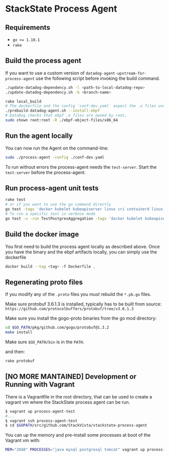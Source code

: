 # StackState Process Agent

## Requirements

* `go >= 1.10.1`
* `rake`

## Build the process agent

If you want to use a custom version of `datadog-agent-upstream-for-process-agent` use the following script before invoking the build command.

```bash
./update-datadog-dependency.sh -l <path-to-local-datadog-repo>
./update-datadog-dependency.sh -b <branch-name>
```

```bash
rake local_build
# The dockerfile and the config `conf-dev.yaml` expect the .o files under a specific folder. This command just moves these files.
./prebuild-datadog-agent.sh --install-ebpf
# DataDog checks that ebpf .o files are owned by root,
sudo chown root:root -R ./ebpf-object-files/x86_64
```

## Run the agent locally

You can now run the Agent on the command-line:

```bash
sudo ./process-agent -config ./conf-dev.yaml
```

To run without errors the process-agent needs the `test-server`. Start the `test-server` before the process-agent.

## Run process-agent unit tests

```bash
rake test
# or if you want to use the go command directly
go test -tags 'docker kubelet kubeapiserver linux cri containerd linux_bpf' $(go list ./...)
# To run a specific test in verbose mode
go test -v -run TestPostgresAggregation -tags 'docker kubelet kubeapiserver linux cri containerd linux_bpf' $(go list ./...)
```

## Build the docker image

You first need to build the process agent locally as described above.
Once you have the binary and the ebpf artifacts locally, you can simply use the dockerfile

```bash
docker build --tag <tag> -f Dockerfile .
```

## Regenerating proto files

If you modify any of the `.proto` files you _must_ rebuild the `*.pb.go` files.

Make sure protobuf 3.6.1.3 is installed, typically has to be built from source: `https://github.com/protocolbuffers/protobuf/tree/v3.6.1.3`

Make sure you install the gogo-proto binaries from the go mod directory:

```bash
cd $GO_PATH/pkg/github.com/gogo/protobuf@1.3.2
make install
```

Make sure `$GO_PATH/bin` is in the `PATH`.

and then:

```bash
rake protobuf
```

## [NO MORE MANTAINED] Development or Running with Vagrant

There is a Vagrantfile in the root directory, that can be used to create a vagrant vm where the StackState process agent can be run.

```bash
$ vagrant up process-agent-test
#...
$ vagrant ssh process-agent-test
$ cd $GOPATH/src/github.com/StackVista/stackstate-process-agent
```

You can up the memory and pre-install some processes at boot of the Vagrant vm with:

```bash
MEM="2048" PROCESSES="java mysql postgresql tomcat" vagrant up process-agent-test
```
